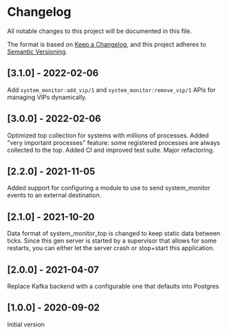 # Changelog

All notable changes to this project will be documented in this file.

The format is based on [Keep a Changelog](https://keepachangelog.com/en/1.0.0/),
and this project adheres to [Semantic Versioning](https://semver.org/spec/v2.0.0.html).

## [3.1.0] - 2022-02-06

Add `system_monitor:add_vip/1` and `system_monitor:remove_vip/1` APIs
for managing VIPs dynamically.

## [3.0.0] - 2022-02-06

Optimized top collection for systems with millions of processes.
Added "very important processes" feature: some registered processes
are always collected to the top. Added CI and improved test suite.
Major refactoring.

## [2.2.0] - 2021-11-05

Added support for configuring a module to use to send system_monitor events to
an external destination.

## [2.1.0] - 2021-10-20

Data format of system\_monitor\_top is changed to keep static data between
ticks. Since this gen server is started by a supervisor that allows for some
restarts, you can either let the server crash or stop+start this application.

## [2.0.0] - 2021-04-07

Replace Kafka backend with a configurable one that defaults into Postgres

## [1.0.0] - 2020-09-02

Initial version
